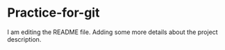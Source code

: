 # Practice-for-git

I am editing the README file. Adding some more details about the project description.
